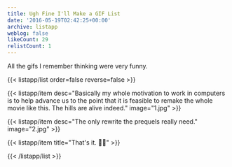 ```yaml
---
title: Ugh Fine I'll Make a GIF List
date: '2016-05-19T02:42:25+00:00'
archive: listapp
weblog: false
likeCount: 29
relistCount: 1
---
```


All the gifs I remember thinking were very funny.

<!--more-->

{{< listapp/list order=false reverse=false >}}

   {{< listapp/item
      desc="Basically my whole motivation to work in computers is to help advance us to the point that it is feasible to remake the whole movie like this. The hills are alive indeed."
      image="1.jpg" >}}

   {{< listapp/item
      desc="The only rewrite the prequels really need."
      image="2.jpg" >}}

   {{< listapp/item title="That's it. 🙅🏿" >}}

{{< /listapp/list >}}
